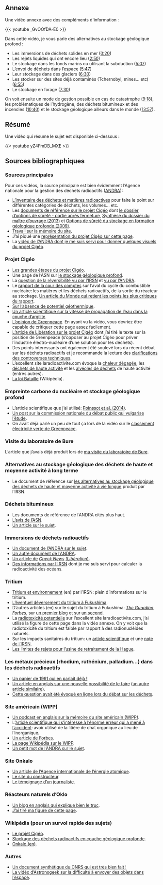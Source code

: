 ## Annexe

Une vidéo annexe avec des compléments d'information :

{{< youtube _GvOOfDA-E0 >}}

Dans cette vidéo, je vous parle des alternatives au stockage géologique profond :

- Les immersions de déchets solides en mer ([0:20](https://www.youtube.com/watch?v=_GvOOfDA-E0&t=20s))
- Les rejets liquides qui ont encore lieu ([2:50](https://www.youtube.com/watch?v=_GvOOfDA-E0&t=170s))
- Le stockage dans les fonds marins ou utilisant la subduction ([5:07](https://www.youtube.com/watch?v=_GvOOfDA-E0&t=307s))
- L’envoi de déchets dans l’espace ([5:47](https://www.youtube.com/watch?v=_GvOOfDA-E0&t=347s))
- Leur stockage dans des glaciers ([6:30](https://www.youtube.com/watch?v=_GvOOfDA-E0&t=390s))
- Les stocker sur des sites déjà contaminés (Tchernobyl, mines… etc) ([6:55](https://www.youtube.com/watch?v=_GvOOfDA-E0&t=415s))
- Le stockage en forage ([7:30](https://www.youtube.com/watch?v=_GvOOfDA-E0&t=450s))

On voit ensuite un mode de gestion possible en cas de catastrophe
([9:18](https://www.youtube.com/watch?v=_GvOOfDA-E0&t=558s)), les
problématiques de l’hydrogène, des déchets bitumineux et des incendies
([10:40](https://www.youtube.com/watch?v=_GvOOfDA-E0&t=640s)) et le stockage
géologique ailleurs dans le monde
([13:57](https://www.youtube.com/watch?v=_GvOOfDA-E0&t=837s)).


## Résumé

Une vidéo qui résume le sujet est disponible ci-dessous :

{{< youtube yZ4FmDB_MXE >}}

## Sources bibliographiques

### Sources principales

Pour ces vidéos, la source principale est bien évidemment l’Agence nationale pour la gestion des déchets radioactifs ([ANDRA](https://www.andra.fr/)):

- [L’inventaire des déchets et matières radioactives](https://inventaire.andra.fr/sites/default/files/documents/pdf/fr/andra-synthese-2018-web.pdf) pour faire le point sur différentes catégories de déchets, les volumes… etc.  
- Les [documents de référence sur le projet Cigéo](https://meusehautemarne.andra.fr/le-projet-cigeo/les-documents-de-reference) dont [le dossier d’options de sûreté - partie après fermeture](https://www.andra.fr/sites/default/files/2018-04/dossier-options-surete-apres-fermeture_0.pdf), [Synthèse du dossier du maître d’ouvrage (2013)](https://www.andra.fr/sites/default/files/2018-02/synthese_DMO_Andra_mars_2013.pdf) et [Options de sûreté du stockage en formation géologique profonde (2009)](https://inis.iaea.org/collection/NCLCollectionStore/_Public/44/089/44089254.pdf).
- [Travail sur la mémoire du site](https://www.andra.fr/cigeo/un-centre-pour-plus-dun-siecle#section-963).
- J’ai piqué une [représentation du projet Cigéo sur cette page](https://www.andra.fr/nos-expertises/concevoir-des-centres-de-stockage).
- La [vidéo de l’ANDRA dont je me suis servi pour donner quelques visuels du projet Cigéo](https://www.youtube.com/watch?time_continue=1&v=xWzFkpixHPY&feature=emb_logo).

### Projet Cigéo

- [Les grandes étapes du projet Cigéo](https://www.cigeo.gouv.fr/cigeo-les-grandes-etapes-139).
- Une page de l’ASN sur [le stockage géologique profond](https://www.asn.fr/Professionnels/Installations-nucleaires/Dechets-radioactifs-et-demantelement/Projet-de-centre-de-stockage-Cigeo/Stockage-en-couche-geologique-profonde-historique-et-travaux-de-recherche).
- La [question de la réversibilité vu par l’IRSN](https://www.irsn.fr/dechets/cigeo/Documents/Fiches-thematiques/IRSN_Debat-Public-Cigeo_Fiche-Reversibilite.pdf) et [vu par l’ANDRA](https://www.andra.fr/sites/default/files/2018-02/577.pdf).
- Le [rapport de la cour des comptes](https://www.ccomptes.fr/fr/publications/laval-du-cycle-du-combustible-nucleaire) sur l’aval du cycle du combustible nucléaire: les matières et les déchets radioactifs, de la sortie du réacteur au stockage. [Un article du Monde qui retient les points les plus critiques du rapport](https://www.lemonde.fr/planete/article/2019/07/04/bure-la-cour-des-comptes-s-inquiete-du-cout-du-projet-de-stockage-des-dechets-nucleaires_5485375_3244.html).
- [Sur l’absence de potentiel géothermique](https://www.actu-environnement.com/ae/news/Cigeo-potentiel-geothermique-Bure-Meuse-arret-Cour-cassation-Andra-31333.php4).
- [Un article scientifique sur la vitesse de propagation de l’eau dans la couche d’argilite](https://www.sciencedirect.com/science/article/pii/S1631071306002276).
- [L’opinion de Greenpeace](https://www.greenpeace.fr/dechets-nucleaires-projet-cigeo-a-bure-etre-stoppe/). En ayant vu la vidéo, vous devriez être capable de critiquer cette page assez facilement.
- [L’article de Libération sur le projet Cigéo](https://www.liberation.fr/futurs/2017/03/27/a-bure-dans-les-entrailles-du-cimetiere-nucleaire_1558736) dont j’ai tiré le texte sur la position de Greenpeace (s’opposer au projet Cigéo pour priver l’industrie électro-nucléaire d’une solution pour les déchets).
- Des points intéressants ont également été soulevé lors du récent débat sur les déchets radioactifs et je recommande la lecture des [clarifications des controverses techniques](https://pngmdr.debatpublic.fr/approfondir/clarification-des-controverses-techniques).
- L’excellent site laradioactivite.com évoque la [chaleur dégagée](http://www.laradioactivite.com/site/pages/ChaleurDegagee.htm), les [déchets de haute activité](http://www.laradioactivite.com/site/pages/DechetsHA.htm#:~:targetText=Combustibles%20nucl%C3%A9aires%20us%C3%A9s%20et%20d%C3%A9chets,combustible%20us%C3%A9%20d%C3%A9charg%C3%A9%20des%20r%C3%A9acteurs.) et les [alvéoles de déchets](http://www.laradioactivite.com/site/pages/Stockage_DechetsHA.htm) de haute activité (entres autres).
- [La loi Bataille](https://fr.wikipedia.org/wiki/Loi_relative_aux_recherches_sur_la_gestion_des_d%C3%A9chets_radioactifs) (Wikipédia).

### Empreinte carbone du nucléaire et stockage géologique profond

- L’article scientifique que j’ai utilisé: [Poinssot et al. (2014)](https://www.sciencedirect.com/science/article/pii/S0360544214002035).
- [Un post sur la commission nationale du débat public qui vulgarise l’étude](https://ppe.debatpublic.fr/electricite-nucleaire-12-ou-66-gc02kwh).
- On avait déjà parlé un peu de tout ça lors de la vidéo sur le [classement électricité verte de Greenpeace](https://lereveilleur.com/electricite-verte-selon-greenpeace/).

### Visite du laboratoire de Bure

L’article que j’avais déjà produit lors de [ma visite du laboratoire de Bure](https://lereveilleur.com/ma-visite-a-bure/).

### Alternatives au stockage géologique des déchets de haute et moyenne activité à long terme

- Le document de référence sur [les alternatives au stockage géologique des déchets de haute et moyenne activité à vie longue](https://www.irsn.fr/FR/expertise/rapports_expertise/Documents/surete/IRSN_Rapport-2019-00318_Alternatives-Stockage-Geologique-Dechets-HAMAVL.pdf) produit par l’IRSN.

### Déchets bitumineux

- Les documents de référence de l’ANDRA cités plus haut.
- [L’avis de l’ASN](https://www.asn.fr/Informer/Actualites/Avis-sur-la-gestion-des-colis-de-dechets-nucleaires-bitumes).
- [Un article sur le sujet](https://www.industrie-techno.com/article/stockage-geologique-des-dechets-nucleaires-cigeo-a-bure-l-asn-reservee.52129).

### Immersions de déchets radioactifs

- [Un document de l’ANDRA sur le sujet](https://www.andra.fr/sites/default/files/2018-01/585.pdf).
- [Un autre document de l’ANDRA](https://inventaire.andra.fr/sites/default/files/documents/pdf/fr/dossier_dechets_immerges.pdf).
- [Un article de](https://www.liberation.fr/checknews/2018/11/16/que-vont-devenir-les-dechets-nucleaires-jetes-dans-les-oceans_1681631) _[Check News](https://www.liberation.fr/checknews/2018/11/16/que-vont-devenir-les-dechets-nucleaires-jetes-dans-les-oceans_1681631)_ [(](https://www.liberation.fr/checknews/2018/11/16/que-vont-devenir-les-dechets-nucleaires-jetes-dans-les-oceans_1681631)_[Libération](https://www.liberation.fr/checknews/2018/11/16/que-vont-devenir-les-dechets-nucleaires-jetes-dans-les-oceans_1681631)_[)](https://www.liberation.fr/checknews/2018/11/16/que-vont-devenir-les-dechets-nucleaires-jetes-dans-les-oceans_1681631).
- [Des informations par l’IRSN](https://www.irsn.fr/FR/connaissances/Environnement/radioactivite-environnement/radioecologie/Pages/5-radioecologie-marine.aspx#.Xe5UW-hKjct) dont je me suis servi pour calculer la radioactivité des océans.

### Tritium

- [Tritium et environnement](https://www.irsn.fr/EN/Research/publications-documentation/radionuclides-sheets/environment/Documents/Tritium_UK.pdf) (en) par l’IRSN: plein d’informations sur le tritium.
- [L’éventuel déversement du tritium à Fukushima](https://www.clubic.com/mag/environnement-ecologie/actualite-875851-japon-deverser-eau-radioactive-ocean.html).
- D’autres articles (en) sur le sujet du tritium à Fukushima: [_The Guardian_](https://www.theguardian.com/environment/2019/sep/10/fukushima-japan-will-have-to-dump-radioactive-water-into-pacific-minister-says), [_Forbes_](https://www.forbes.com/sites/jamesconca/2019/09/12/its-really-ok-if-japan-dumps-radioactive-fukushima-water-into-the-ocean/#4bf65771b298), sur [un premier blog](https://blog.safecast.org/2018/06/part-1-radioactive-water-at-fukushima-daiichi-what-should-be-done/) et sur [un second](http://www.hiroshimasyndrome.com/background-information-on-tritium.htmlhttp://hps.org/documents/tritium_fact_sheet.pdf).
- La [radiotoxicité potentielle](http://www.laradioactivite.com/site/pages/Radiotoxicite_Potentielle.htm) sur l’excellent site laradioactivite.com, j’ai utilisé la figure de cette page dans la vidéo annexe. On y voit que la radiotoxicité du tritium est faible par rapport à des radionucléides naturels.
- Sur les impacts sanitaires du tritium: un [article scientifique](https://www.ncbi.nlm.nih.gov/pmc/articles/PMC3057633/) et une [note de l’IRSN](https://www.irsn.fr/FR/Actualites_presse/Actualites/Documents/st-maur/IRSN_Note-Information_Generalites-Tritium_31012011.pdf).
- [Les limites de rejets pour l’usine de retraitement de la Hague](https://www.legifrance.gouv.fr/affichTexte.do?cidTexte=JORFTEXT000031832595&categorieLien=id).

### Les métaux précieux (rhodium, ruthénium, palladium…) dans les déchets radioactifs

- [Un papier de 1991 qui en parlait déjà !](https://www.technology.matthey.com/pdf/pmr-v35-i4-202-208.pdf)
- [Un article en anglais sur une nouvelle possibilité de le faire](https://www.lab-worldwide.com/spent-nuclear-fuel-as-a-source-of-precious-metals-a-665469/) ([un autre article similaire](https://www.iom3.org/materials-world-magazine/news/2018/jan/01/recovering-precious-metals-nuclear-waste)).
- [Cette question avait été évoqué en ligne lors du débat sur les déchets](https://participons.debatpublic.fr/processes/pngmdr/f/42/questions/1238).

### Site américain (WIPP)

- [Un podcast en anglais sur la mémoire du site américain (WIPP)](https://99percentinvisible.org/episode/ten-thousand-years/).
- L’[article scientifique qui s’intéresse à l’énorme erreur qui a mené à l’accident](https://www.tandfonline.com/doi/abs/10.1080/00963402.2018.1486616?journalCode=rbul20): avoir utilisé de la litière de chat organique au lieu de l’inorganique.
- [Un article de Forbes](https://www.forbes.com/sites/jamesconca/2017/01/10/wipp-nuclear-waste-repository-reopens-for-business/#71eec5db2052).
- [La page Wikipédia sur le WIPP](https://en.wikipedia.org/wiki/Waste_Isolation_Pilot_Plant).
- [Un petit mot de l’ANDRA sur le sujet](https://www.andra.fr/incidents-au-centre-de-stockage-profond-de-dechets-radioactifs-americains).

### Site Onkalo

- [Un article de l’Agence internationale de l’énergie atomique](https://www.iaea.org/newscenter/news/developing-the-first-ever-facility-for-the-safe-disposal-of-spent-fuel).
- [Le site du constructeur](http://www.posiva.fi/en/final_disposal/onkalo/the_construction_of_onkalo#:~:targetText=Posiva%20began%20constructing%20ONKALO%20in,the%20tunnel%20is%201%3A10.).
- [Le témoignage d’un journaliste](https://docs.google.com/document/d/1iVh-9aOIn4i_Eo53VVXn9TIgqUu1oRXmcfEwFRhv7XQ/edit).

### Réacteurs naturels d’Oklo

- [Un blog en anglais qui explique bien le truc](http://randominfok10.blogspot.com/2011/07/natures-nuclear-reactors-2-billion-year.html).
- [J’ai tiré ma figure de cette page](https://www.natuurkunde.nl/opdrachten/1073/de-natuurlijke-kernreactor-van-oklo-havo12-2010-1-opg-3).

### Wikipédia (pour un survol rapide des sujets)

- [Le projet Cigéo](https://fr.wikipedia.org/wiki/Cig%C3%A9o).
- [Stockage des déchets radioactifs en couche géologique profonde](https://fr.wikipedia.org/wiki/Stockage_des_d%C3%A9chets_radioactifs_en_couche_g%C3%A9ologique_profonde#:~:targetText=Stockage%20des%20d%C3%A9chets%20radioactifs%20en%20couche%20g%C3%A9ologique%20profonde,-Un%20article%20de&targetText=Le%20stockage%20en%20couche%20g%C3%A9ologique,moyenne%20activit%C3%A9%20%C3%A0%20vie%20longue.).
- [Onkalo (en)](https://en.wikipedia.org/wiki/Onkalo_spent_nuclear_fuel_repository).

### Autres

- [Un document synthétique du CNRS qui est très bien fait !](http://www.cnrs.fr/publications/imagesdelaphysique/couv-PDF/IdP2006/02_Dechets_nucleaires.pdf)
- [La vidéo d’Astronogeek sur la difficulté à envoyer des objets dans l’espace](https://www.youtube.com/watch?v=qbst1m3F06M).
